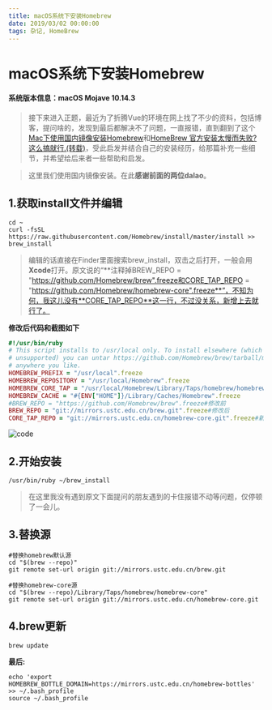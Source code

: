 ```yaml
---
title: macOS系统下安装Homebrew
date: 2019/03/02 00:00:00
tags: 杂记, HomeBrew
---
```


# macOS系统下安装Homebrew
<ClientOnly>
  <display-bar :displayData="$frontmatter"></display-bar>
</ClientOnly>

#### 系统版本信息：macOS Mojave 10.14.3
>接下来进入正题，最近为了折腾Vue的环境在网上找了不少的资料，包括博客，提问啥的，发现到最后都解决不了问题，一直报错，直到翻到了这个[Mac下使用国内镜像安装Homebrew][1]和[HomeBrew 官方安装太慢而失败?这么搞就行.(转载)][2]，受此启发并结合自己的安装经历，给那篇补充一些细节，并希望给后来者一些帮助和启发。

>这里我们使用国内镜像安装。在此**感谢前面的两位dalao**。


## 1.获取install文件并编辑
```shell
cd ~
curl -fsSL https://raw.githubusercontent.com/Homebrew/install/master/install >> brew_install
```
>编辑的话直接在Finder里面搜索brew_install，双击之后打开，一般会用**Xcode**打开。原文说的“**注释掉BREW_REPO = "https://github.com/Homebrew/brew".freeze和CORE_TAP_REPO = "https://github.com/Homebrew/homebrew-core".freeze**”，不知为何，我这儿没有**CORE_TAP_REPO**这一行，不过没关系，新增上去就行了。

**修改后代码和截图如下**
```ruby
#!/usr/bin/ruby
# This script installs to /usr/local only. To install elsewhere (which is
# unsupported) you can untar https://github.com/Homebrew/brew/tarball/master
# anywhere you like.
HOMEBREW_PREFIX = "/usr/local".freeze
HOMEBREW_REPOSITORY = "/usr/local/Homebrew".freeze
HOMEBREW_CORE_TAP = "/usr/local/Homebrew/Library/Taps/homebrew/homebrew-core".freeze
HOMEBREW_CACHE = "#{ENV["HOME"]}/Library/Caches/Homebrew".freeze
#BREW_REPO = "https://github.com/Homebrew/brew".freeze#修改前
BREW_REPO = "git://mirrors.ustc.edu.cn/brew.git".freeze#修改后
CORE_TAP_REPO = "git://mirrors.ustc.edu.cn/homebrew-core.git".freeze#新增
```

![code](/images/other/other_01_1.png)

## 2.开始安装

```shell
/usr/bin/ruby ~/brew_install
```
>在这里我没有遇到原文下面提问的朋友遇到的卡住报错不动等问题，仅停顿了一会儿。

## 3.替换源
```shell
#替换homebrew默认源
cd "$(brew --repo)"
git remote set-url origin git://mirrors.ustc.edu.cn/brew.git

#替换homebrew-core源
cd "$(brew --repo)/Library/Taps/homebrew/homebrew-core"
git remote set-url origin git://mirrors.ustc.edu.cn/homebrew-core.git

```
## 4.brew更新

```shell
brew update
```
**最后:**

```shell
echo 'export HOMEBREW_BOTTLE_DOMAIN=https://mirrors.ustc.edu.cn/homebrew-bottles' >> ~/.bash_profile
source ~/.bash_profile
```


  [1]: https://www.jianshu.com/p/6523d3eee50d
  [2]: https://blog.csdn.net/qq_33591200/article/details/82882562
